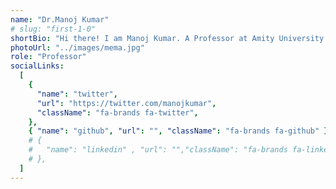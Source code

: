```yaml
---
name: "Dr.Manoj Kumar"
# slug: "first-1-0"
shortBio: "Hi there! I am Manoj Kumar. A Professor at Amity University."
photoUrl: "../images/mema.jpg"
role: "Professor"
socialLinks:
  [
    {
      "name": "twitter",
      "url": "https://twitter.com/manojkumar",
      "className": "fa-brands fa-twitter",
    },
    { "name": "github", "url": "", "className": "fa-brands fa-github" },
    # {
    #   "name": "linkedin" , "url": "","className": "fa-brands fa-linkedin-in" 
    # },
  ]
---
```

